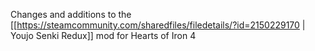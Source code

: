 Changes and additions to the [[https://steamcommunity.com/sharedfiles/filedetails/?id=2150229170 | Youjo Senki Redux]] mod for Hearts of Iron 4